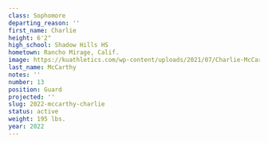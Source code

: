 ```yaml
---
class: Sophomore
departing_reason: ''
first_name: Charlie
height: 6'2"
high_school: Shadow Hills HS
hometown: Rancho Mirage, Calif.
image: https://kuathletics.com/wp-content/uploads/2021/07/Charlie-McCarthy-13.jpg
last_name: McCarthy
notes: ''
number: 13
position: Guard
projected: ''
slug: 2022-mccarthy-charlie
status: active
weight: 195 lbs.
year: 2022
---
```

